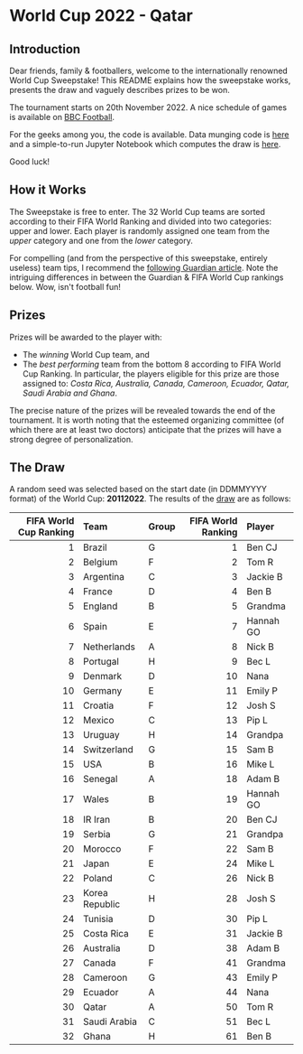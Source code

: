 # World Cup 2022 - Qatar

## Introduction

Dear friends, family & footballers, welcome to the internationally renowned World Cup Sweepstake! This README explains how the sweepstake works, presents the draw and vaguely describes prizes to be won.

The tournament starts on 20th November 2022. A nice schedule of games is available on [BBC Football](https://www.bbc.com/sport/football/world-cup/schedule).

For the geeks among you, the code is available. Data munging code is [here](https://github.com/benjiebob/WorldCup22_Sweepstake/blob/main/extract_rankings.py) and a simple-to-run Jupyter Notebook which computes the draw is [here](https://github.com/benjiebob/WorldCup22_Sweepstake/blob/main/run_worldcup_draw.ipynb).

Good luck!

## How it Works

The Sweepstake is free to enter. The 32 World Cup teams are sorted according to their FIFA World Ranking and divided into two categories: upper and lower. Each player is randomly assigned one team from the *upper* category and one from the *lower* category.

For compelling (and from the perspective of this sweepstake, entirely useless) team tips, I recommend the [following Guardian article](https://www.theguardian.com/football/2022/jun/15/world-cup-2022-power-rankings-final-32-qatar). Note the intriguing differences in between the Guardian & FIFA World Cup rankings below. Wow, isn't football fun!

## Prizes

Prizes will be awarded to the player with:
- The *winning* World Cup team, and
- The *best performing* team from the bottom 8 according to FIFA World Cup Ranking. In particular, the players eligible for this prize are those assigned to: *Costa Rica, Australia, Canada, Cameroon, Ecuador, Qatar, Saudi Arabia and Ghana*.

The precise nature of the prizes will be revealed towards the end of the tournament. It is worth noting that the esteemed organizing committee (of which there are at least two doctors) anticipate that the prizes will have a strong degree of personalization.

## The Draw

A random seed was selected based on the start date (in DDMMYYYY format) of the World Cup: **20112022**. The results of the [draw](https://github.com/benjiebob/WorldCup22_Sweepstake/blob/main/run_worldcup_draw.ipynb) are as follows:

|   FIFA World Cup Ranking | Team           | Group   |   FIFA World Ranking | Player    |
|-------------------------:|:---------------|:--------|---------------------:|:----------|
|                        1 | Brazil         | G       |                    1 | Ben CJ    |
|                        2 | Belgium        | F       |                    2 | Tom R     |
|                        3 | Argentina      | C       |                    3 | Jackie B  |
|                        4 | France         | D       |                    4 | Ben B     |
|                        5 | England        | B       |                    5 | Grandma   |
|                        6 | Spain          | E       |                    7 | Hannah GO |
|                        7 | Netherlands    | A       |                    8 | Nick B    |
|                        8 | Portugal       | H       |                    9 | Bec L     |
|                        9 | Denmark        | D       |                   10 | Nana      |
|                       10 | Germany        | E       |                   11 | Emily P   |
|                       11 | Croatia        | F       |                   12 | Josh S    |
|                       12 | Mexico         | C       |                   13 | Pip L     |
|                       13 | Uruguay        | H       |                   14 | Grandpa   |
|                       14 | Switzerland    | G       |                   15 | Sam B     |
|                       15 | USA            | B       |                   16 | Mike L    |
|                       16 | Senegal        | A       |                   18 | Adam B    |
|                       17 | Wales          | B       |                   19 | Hannah GO |
|                       18 | IR Iran        | B       |                   20 | Ben CJ    |
|                       19 | Serbia         | G       |                   21 | Grandpa   |
|                       20 | Morocco        | F       |                   22 | Sam B     |
|                       21 | Japan          | E       |                   24 | Mike L    |
|                       22 | Poland         | C       |                   26 | Nick B    |
|                       23 | Korea Republic | H       |                   28 | Josh S    |
|                       24 | Tunisia        | D       |                   30 | Pip L     |
|                       25 | Costa Rica     | E       |                   31 | Jackie B  |
|                       26 | Australia      | D       |                   38 | Adam B    |
|                       27 | Canada         | F       |                   41 | Grandma   |
|                       28 | Cameroon       | G       |                   43 | Emily P   |
|                       29 | Ecuador        | A       |                   44 | Nana      |
|                       30 | Qatar          | A       |                   50 | Tom R     |
|                       31 | Saudi Arabia   | C       |                   51 | Bec L     |
|                       32 | Ghana          | H       |                   61 | Ben B     |


